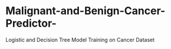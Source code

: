 # Malignant-and-Benign-Cancer-Predictor-
Logistic and Decision Tree Model Training on Cancer Dataset
